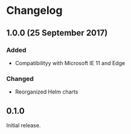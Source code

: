 # Changelog

## 1.0.0 (25 September 2017)

### Added

- Compatibilityy with Microsoft IE 11 and Edge

### Changed

- Reorganized Helm charts


## 0.1.0

Initial release.
